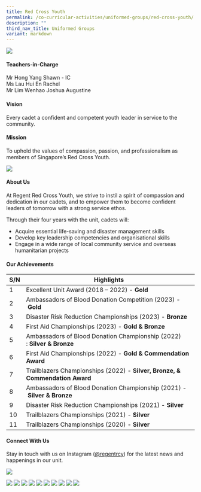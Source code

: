```yaml
---
title: Red Cross Youth
permalink: /co-curricular-activities/uniformed-groups/red-cross-youth/
description: ""
third_nav_title: Uniformed Groups
variant: markdown
---
```

![](/images/CCA/Red%20Cross%20Youth/RCYBanner%20-%202023.jpg)

#### Teachers-in-Charge  
Mr Hong Yang Shawn - IC  
Ms Lau Hui En Rachel  
Mr Lim Wenhao Joshua Augustine

#### Vision  
Every cadet a confident and competent youth leader in service to the community.

#### Mission 
To uphold the values of compassion, passion, and professionalism as members of Singapore’s Red Cross Youth.

![](/images/CCA/2022%20Red%20Cross%20Formal.jpg)

#### About Us

At Regent Red Cross Youth, we strive to instil a spirit of compassion and dedication in our cadets, and to empower them to become confident leaders of tomorrow with a strong service ethos.

Through their four years with the unit, cadets will:

*   Acquire essential life-saving and disaster management skills
*   Develop key leadership competencies and organisational skills
*   Engage in a wide range of local community service and overseas humanitarian projects

#### Our Achievements

| S/N | Highlights |
| -------- | -------- |
| 1     | Excellent Unit Award (2018 – 2022) - **Gold**     |
| 2     | Ambassadors of Blood Donation Competition (2023) - **Gold**     |
| 3     | Disaster Risk Reduction Championships (2023) - **Bronze**     |
| 4     | First Aid Championships (2023) - **Gold & Bronze**      |
| 5     | Ambassadors of Blood Donation Championship (2022) : **Silver & Bronze**     |
| 6     | First Aid Championships (2022) - **Gold & Commendation Award**     |
| 7     | Trailblazers Championships (2022) - **Silver, Bronze, & Commendation Award**     |
| 8     | Ambassadors of Blood Donation Championship (2021) - **Silver & Bronze**     |
| 9     | Disaster Risk Reduction Championships (2021) - **Silver**     |
| 10     | Trailblazers Championships (2021) - **Silver**     |
| 11     | Trailblazers Championships (2020) - **Silver**     |

#### Connect With Us

Stay in touch with us on Instagram ([@regentrcy](https://www.instagram.com/regentrcy)) for the latest news and happenings in our unit.

![](/images/CCA/2022%20Red%20Cross%20Fun.jpg)

![](/images/CCA/Red%20Cross%20Youth/RCY2023-1.jpeg)
![](/images/CCA/Red%20Cross%20Youth/RCY2023-2.jpeg)
![](/images/CCA/Red%20Cross%20Youth/RCY2023-3.jpeg)
![](/images/CCA/Red%20Cross%20Youth/RCY2023-4.jpeg)
![](/images/CCA/Red%20Cross%20Youth/RCY2023-5.jpeg)
![](/images/CCA/Red%20Cross%20Youth/RCY2023-6.jpeg)
![](/images/CCA/Red%20Cross%20Youth/RCY2023-7.jpeg)
![](/images/CCA/Red%20Cross%20Youth/RCY2023-8.jpeg)
![](/images/CCA/Red%20Cross%20Youth/RCY2023-9.jpeg)
![](/images/CCA/Red%20Cross%20Youth/RCY2023-10.jpeg)